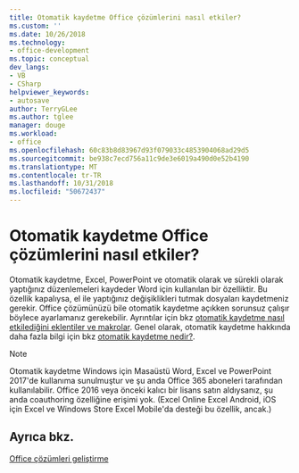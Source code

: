 ```yaml
---
title: Otomatik kaydetme Office çözümlerini nasıl etkiler?
ms.custom: ''
ms.date: 10/26/2018
ms.technology:
- office-development
ms.topic: conceptual
dev_langs:
- VB
- CSharp
helpviewer_keywords:
- autosave
author: TerryGLee
ms.author: tglee
manager: douge
ms.workload:
- office
ms.openlocfilehash: 60c83b8d83967d93f079033c4853904068ad29d5
ms.sourcegitcommit: be938c7ecd756a11c9de3e6019a490d0e52b4190
ms.translationtype: MT
ms.contentlocale: tr-TR
ms.lasthandoff: 10/31/2018
ms.locfileid: "50672437"
---
```

# <a name="how-autosave-impacts-office-solutions"></a>Otomatik kaydetme Office çözümlerini nasıl etkiler?

Otomatik kaydetme, Excel, PowerPoint ve otomatik olarak ve sürekli olarak yaptığınız düzenlemeleri kaydeder Word için kullanılan bir özelliktir. Bu özellik kapalıysa, el ile yaptığınız değişiklikleri tutmak dosyaları kaydetmeniz gerekir. Office çözümünüzü bile otomatik kaydetme açıkken sorunsuz çalışır böylece ayarlamanız gerekebilir. Ayrıntılar için bkz [otomatik kaydetme nasıl etkilediğini eklentiler ve makrolar](/office/vba/library-reference/concepts/how-autosave-impacts-addins-and-macros). Genel olarak, otomatik kaydetme hakkında daha fazla bilgi için bkz [otomatik kaydetme nedir?](https://support.office.com/en-US/article/What-is-AutoSave-6d6bd723-ebfd-4e40-b5f6-ae6e8088f7a5).

> [!NOTE]
> Otomatik kaydetme Windows için Masaüstü Word, Excel ve PowerPoint 2017'de kullanıma sunulmuştur ve şu anda Office 365 aboneleri tarafından kullanılabilir. Office 2016 veya önceki kalıcı bir lisans satın aldıysanız, şu anda coauthoring özelliğine erişimi yok. (Excel Online Excel Android, iOS için Excel ve Windows Store Excel Mobile'da desteği bu özellik, ancak.)

## <a name="see-also"></a>Ayrıca bkz.

[Office çözümleri geliştirme](./developing-office-solutions.md)
